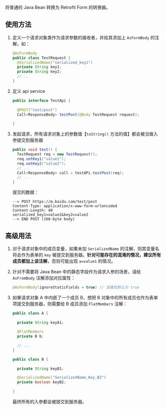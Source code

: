 将普通的 Java Bean 转换为 Retrofit Form 的转换器。

## 使用方法

1. 定义一个请求对象类作为请求参数的接收者，并给其添加上 `AsFormBody` 的注解，如：

   ```java
   @AsFormBody
   public class TestRequest {
     @SerializedName("serialized_key1")
     private String key1;
     private String key2;
     //...
   }
   ```

2. 定义 api service

   ```java
   public interface TestApi {
     
     @POST("test/post")
     Call<ResponseBody> testPost(@Body TestRequest request);
     
   }
   ```

3. 发起请求，所有请求对象上的参数值【`toString()` 方法的值】都会被当做入参提交到服务器

   ```java
   public void test() {
     TestRequest req = new TestRequest();
     req.setKey1("value1");
     req.setKey2("value2");
     // ...
     Call<ResponseBody> call = testAPi.testPost(req);
     // ...
   }
   ```

   提交的数据：

   ```shell
   --> POST https://m.baidu.com/test/post
   Content-Type: application/x-www-form-urlencoded
   Content-Length: 40
   serialized_key1=value1&key2=value2
   --> END POST (168-byte body)
   ```
   
   

## 高级用法

1. 对于请求对象中的成员变量，如果未加 `SerializedName` 的注解，则其变量名将会作为表单的 `key` 被提交到服务器。**针对可能存在的混淆的情况，建议所有成员都加上该注解**，否则可能出现 `a=value1`  的情况。

2. 针对不需要将 Java Bean 中的静态字段作为请求入参的场景，请给 `AsFromBody` 注解添加对应属性：

   ```java
   @AsFormBody(ignoreStaticFields = true) // 该属性默认为 true
   ```

3. 如果请求对象 A 中内嵌了一个成员 B，想把 B 对象中的所有成员也作为表单项提交到服务器，则需要给 B 成员添加 `FlatMembers` 注解：

   ```java
   public class A {
     
     private String keyA1;
     
     @FlatMembers
     private B b;
     
     // ...
   }
   
   public class B {
     
     private String keyB1;
   
     @SerializedName("SerializedName_Key_B2")
     private boolean keyB2;
     
   }
   ```

   最终所有的入参都会被提交到服务器。